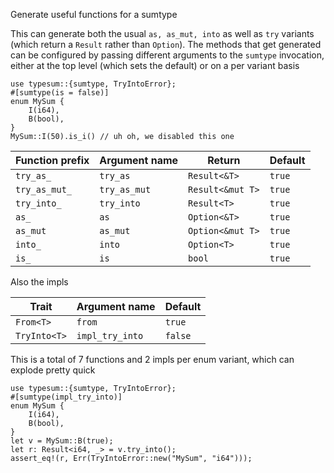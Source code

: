Generate useful functions for a sumtype

This can generate both the usual `as, as_mut, into` as well as `try` variants
(which return a `Result` rather than `Option`). The methods that get generated
can be configured by passing different arguments to the `sumtype` invocation,
either at the top level (which sets the default) or on a per variant basis

```rust,compile_fail
use typesum::{sumtype, TryIntoError};
#[sumtype(is = false)]
enum MySum {
    I(i64),
    B(bool),
}
MySum::I(50).is_i() // uh oh, we disabled this one
```

| Function prefix | Argument name | Return           | Default |
| --------------- | ------------- | ---------------- | ------- |
| `try_as_`       | `try_as`      | `Result<&T>`     | `true`  |
| `try_as_mut_`   | `try_as_mut`  | `Result<&mut T>` | `true`  |
| `try_into_`     | `try_into`    | `Result<T>`      | `true`  |
| `as_`           | `as`          | `Option<&T>`     | `true`  |
| `as_mut`        | `as_mut`      | `Option<&mut T>` | `true`  |
| `into_`         | `into`        | `Option<T>`      | `true`  |
| `is_`           | `is`          | `bool`           | `true`  |

Also the impls

| Trait        | Argument name   | Default |
| ------------ | --------------- | ------- |
| `From<T>`    | `from`          | `true`  |
| `TryInto<T>` | `impl_try_into` | `false` |

This is a total of 7 functions and 2 impls per enum variant, which
can explode pretty quick

```
use typesum::{sumtype, TryIntoError};
#[sumtype(impl_try_into)]
enum MySum {
    I(i64),
    B(bool),
}
let v = MySum::B(true);
let r: Result<i64, _> = v.try_into();
assert_eq!(r, Err(TryIntoError::new("MySum", "i64")));

```
